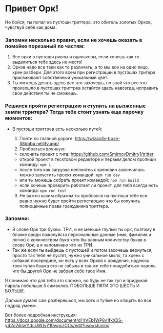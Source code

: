 # Привет Орк!

Не бойся, ты попал на пустоши триттера, это обитель золотых Орков, чувствуй себя как дома. 

### Запомни несколько правил, если не хочешь оказать в помойке порезаный по частям:
  
  1. Все орки в пустоши равны и одинаковы, если хочешь как то выделиться тебе здесь не место!
  2. Орков надо все таки как то различать, а то мы все на одно лицо, хрен разбери. Для этого всем при регистрации в пустошах тритера присваювают собственный уникальный цвет.
  3. Ты можешь делать здесь все что захочешь, но знай что все что произошло в пустошах триттреа остайтся здесь навсегда, исправить свои действия ты не сможешь.

### Решился пройти регистрацию и ступить на вызженные земли трритера? Тогда тебе стоит узнать еще парочку моментов:

 - В пустоши триттреа есть несколько путей: 
    1. Пойти по главной дороге: https://wizardly-bose-58bbba.netlify.app/
    2. Пробраться вручную: 
      * склонить проект с гита: https://github.com/SmirnovDmitry1/tritter
      * открой проект в тесктовом редакторе и первым делом пропиши команду: `npm i`
      * после того как загрузка непонятных хреновин закончилась можно запустить проект командой: `npm run dev`
      * или ты можешь собрать проект командой: `npm run build`
      * если хочешь проверить работает ли проект, для тебя всегда есть команда: `npm run test`

    3. Не важно каким образом ты проблался на пустоши тебе все равно нужно будет пройти регистарцию что бы получить полноценные права гражданина триттера.
    
### Запомни:
  - В слове Орк три буквы. ТРИ, и не меньше глупый ты орк, поэтому в бланке вводи пожалуйста персональные данные (имя, фамилия и логин) с количеством букв хотя бы равным количеству букав в слове Орк, а я напоминаю что их ТРИ.
  - Так же если ты выйдешь с пустошей и потом захочешь вернуться, просто так тебя не пустят, нужно уникальное мыло, та хрень с собакой посередине, он есть у всех Орков с рождения, надеюсь твоя тупая башка его не забыла и так же тебе понадобиться пароль что бы другой Орк не забрал себе твое Имя. 
    
Я понимаю что для тебя это сложно, но будь не так туп и придумай пароль побольше 5 символов. ПОБОЛЬШЕ ПЯТИ ЭТО ШЕСТЬ И БОЛЬШЕ.

Дальше думаю сам разберешься, мы хоть и тупые но клацать во все подряд умеем.

Вот более подробная инструкция: https://docs.google.com/document/d/1rVEb1WP8v1fkX0S-y42o2ikIw11dccWDvY10wqczOCs/edit?usp=sharing
